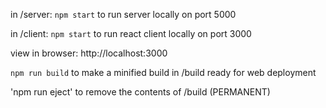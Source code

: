 in /server: `npm start` to run server locally on port 5000

in /client: `npm start` to run react client locally on port 3000

view in browser: http://localhost:3000

`npm run build` to make a minified build in /build ready for web deployment

'npm run eject' to remove the contents of /build (PERMANENT)
